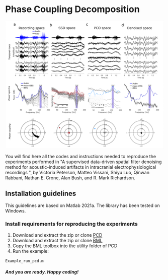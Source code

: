# Phase Coupling Decomposition

<p align="center">
<img src="Figures/PCD.png" width="600">
</p>

You will find here all the codes and instructions needed to reproduce the experiments performed in "A supervised data-driven spatial filter denoising method for acoustic-induced artifacts in intracranial electrophysiological recordings ", by 
Victoria Peterson, Matteo Vissani, Shiyu Luo, Qinwan Rabbani, Nathan E. Crone, Alan Bush, and R. Mark Richardson.

## Installation guidelines
This guidelines are based on Matlab 2021a.
The library has been tested on Windows.

### Install requirements for reproducing the experiments
1. Download and extract the zip or clone [PCD](https://github.com/Brain-Modulation-Lab/pcd)
2. Download and extract the zip or clone [BML](https://github.com/Brain-Modulation-Lab/bml)
3. Copy the BML toolbox into the utility folder of PCD
4. Run the example:
```
Example_run_pcd.m
```
##### And you are ready. Happy coding!

